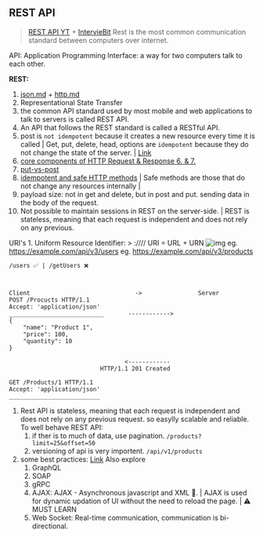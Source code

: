 ## REST API
> [REST API YT](https://youtu.be/-mN3VyJuCjM?si=w53Q_eJZb9WZzXha) + [IntervieBit](https://www.interviewbit.com/rest-api-interview-questions/#http-status-codes)
> Rest is the most common communication standard between computers over internet.

API: Application Programming Interface: a way for two computers talk to each other.

**REST:**
1. [json.md](json.md) + [http.md](http.md)
2. Representational State Transfer
3. the common API standard used by most mobile and web applications to talk to servers is called REST API.
4. An API that follows the REST standard is called a RESTful API.
5. post is `not idempotent` because it creates a new resource every time it is called | Get, put, delete, head, options are `idempotent` because they do not change the state of the server. | [Link](https://www.interviewbit.com/rest-api-interview-questions/#what-are-idempotent-methods-and-explain-its-relevancy-in-restful-web-services)
6. [core components of HTTP Request & Response 6. & 7.](https://www.interviewbit.com/rest-api-interview-questions/#core-components-of-http-request)
7. [put-vs-post](https://www.interviewbit.com/rest-api-interview-questions/#put-vs-post)
8. [idempotent and safe HTTP methods](https://www.interviewbit.com/rest-api-interview-questions/#difference-between-idempotent-and-safe-http-methods) | Safe methods are those that do not change any resources internally |
9. payload size: not in get and delete, but in post and put. sending data in the body of the request.
10. Not possible to maintain sessions in REST on the server-side. | REST is stateless, meaning that each request is independent and does not rely on any previous.

URI's
    1. Uniform Resource Identifier:
    > <protocol>://<service-name>/<ResourceType>/<ResourceID>
    URI = URL + URN
    ![img](https://s3.ap-south-1.amazonaws.com/myinterviewtrainer-domestic/public_assets/assets/000/000/462/original/uri_example.png?1622557125)
    eg. https://example.com/api/v3/users
    eg. https://example.com/api/v3/products

    /users ✅ | /getUsers ❌



    Client                              ->                Server
    POST /Procucts HTTP/1.1
    Accept: 'application/json'
    ___________________________       ------------>
    {
        "name": "Product 1",
        "price": 100,
        "quantity": 10
    }

                                     <------------
                              HTTP/1.1 201 Created

    GET /Products/1 HTTP/1.1
    Accept: 'application/json'
    __________________________

1. Rest API is stateless, meaning that each request is independent and does not rely on any previous request. so easylly scalable and reliable.
To well behave REST API:
    1. if ther is to much of data, use pagination.
        `/products?limit=25&offset=50`
    2. versioning of api is very importent.
        `/api/v1/products`
2. some best practices: [Link](https://www.interviewbit.com/rest-api-interview-questions/#best-practices-for-developing-restful-web-services)
Also explore
    1. GraphQL
    2. SOAP
    3. gRPC
    4. AJAX: AJAX - Asynchronous javascript and XML 🤯. | AJAX is used for dynamic updation of UI without the need to reload the page. | ⚠️ MUST LEARN
    5. Web Socket: Real-time communication, communication is bi-directional.
